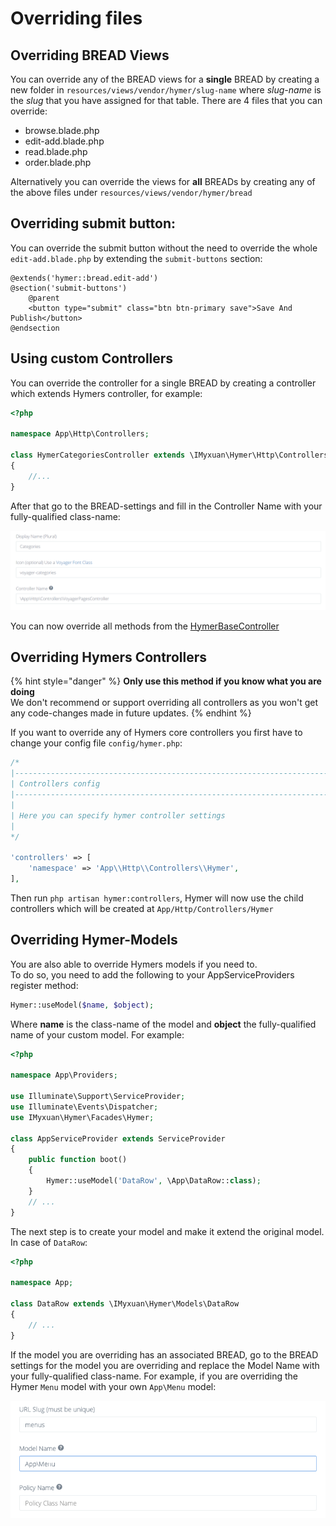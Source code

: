 # Overriding files

## Overriding BREAD Views

You can override any of the BREAD views for a **single** BREAD by creating a new folder in `resources/views/vendor/hymer/slug-name` where _slug-name_ is the _slug_ that you have assigned for that table. There are 4 files that you can override:

* browse.blade.php
* edit-add.blade.php
* read.blade.php
* order.blade.php

Alternatively you can override the views for **all** BREADs by creating any of the above files under `resources/views/vendor/hymer/bread`

## Overriding submit button:
You can override the submit button without the need to override the whole `edit-add.blade.php` by extending the `submit-buttons` section:  
```blade
@extends('hymer::bread.edit-add')
@section('submit-buttons')
    @parent
    <button type="submit" class="btn btn-primary save">Save And Publish</button>
@endsection
```

## Using custom Controllers

You can override the controller for a single BREAD by creating a controller which extends Hymers controller, for example:

```php
<?php

namespace App\Http\Controllers;

class HymerCategoriesController extends \IMyxuan\Hymer\Http\Controllers\HymerBaseController
{
    //...
}
```

After that go to the BREAD-settings and fill in the Controller Name with your fully-qualified class-name:

![](../.gitbook/assets/bread_controller.png)

You can now override all methods from the [HymerBaseController](https://github.com/the-control-group/hymer/blob/1.6/src/Http/Controllers/HymerBaseController.php)

## Overriding Hymers Controllers

{% hint style="danger" %}
**Only use this method if you know what you are doing**  
We don't recommend or support overriding all controllers as you won't get any code-changes made in future updates.
{% endhint %}

If you want to override any of Hymers core controllers you first have to change your config file `config/hymer.php`:

```php
/*
|--------------------------------------------------------------------------
| Controllers config
|--------------------------------------------------------------------------
|
| Here you can specify hymer controller settings
|
*/

'controllers' => [
    'namespace' => 'App\\Http\\Controllers\\Hymer',
],
```

Then run `php artisan hymer:controllers`, Hymer will now use the child controllers which will be created at `App/Http/Controllers/Hymer`

## Overriding Hymer-Models

You are also able to override Hymers models if you need to.  
To do so, you need to add the following to your AppServiceProviders register method:

```php
Hymer::useModel($name, $object);
```

Where **name** is the class-name of the model and **object** the fully-qualified name of your custom model. For example:

```php
<?php

namespace App\Providers;

use Illuminate\Support\ServiceProvider;
use Illuminate\Events\Dispatcher;
use IMyxuan\Hymer\Facades\Hymer;

class AppServiceProvider extends ServiceProvider
{
    public function boot()
    {
        Hymer::useModel('DataRow', \App\DataRow::class);
    }
    // ...
}
```

The next step is to create your model and make it extend the original model. In case of `DataRow`:

```php
<?php

namespace App;

class DataRow extends \IMyxuan\Hymer\Models\DataRow
{
    // ...
}
```

If the model you are overriding has an associated BREAD, go to the BREAD settings for the model you are overriding
and replace the Model Name with your fully-qualified class-name. For example, if you are overriding the Hymer `Menu`
model with your own `App\Menu` model:

![](../.gitbook/assets/bread_override_hymer_models.png)

